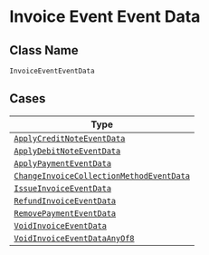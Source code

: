 
# Invoice Event Event Data

## Class Name

`InvoiceEventEventData`

## Cases

| Type |
|  --- |
| [`ApplyCreditNoteEventData`](../../../doc/models/apply-credit-note-event-data.md) |
| [`ApplyDebitNoteEventData`](../../../doc/models/apply-debit-note-event-data.md) |
| [`ApplyPaymentEventData`](../../../doc/models/apply-payment-event-data.md) |
| [`ChangeInvoiceCollectionMethodEventData`](../../../doc/models/change-invoice-collection-method-event-data.md) |
| [`IssueInvoiceEventData`](../../../doc/models/issue-invoice-event-data.md) |
| [`RefundInvoiceEventData`](../../../doc/models/refund-invoice-event-data.md) |
| [`RemovePaymentEventData`](../../../doc/models/remove-payment-event-data.md) |
| [`VoidInvoiceEventData`](../../../doc/models/void-invoice-event-data.md) |
| [`VoidInvoiceEventDataAnyOf8`](../../../doc/models/void-invoice-event-data-any-of-8.md) |


